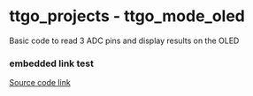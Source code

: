# ttgo_projects - ttgo_mode_oled
Basic code to read 3 ADC pins and display results on the OLED 


### embedded link test

[Source code link](https://github.com/jones2126/ttgo_projects/blob/main/ttgo_mode_oled/src/main.cpp)